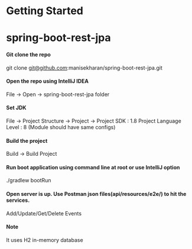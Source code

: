 # Getting Started
# spring-boot-rest-jpa

#### Git clone the repo
git clone git@github.com:manisekharan/spring-boot-rest-jpa.git

#### Open the repo using IntelliJ IDEA
File -> Open -> spring-boot-rest-jpa folder

#### Set JDK
File -> Project Structure -> Project -> 
Project SDK : 1.8 
Project Language Level : 8 (Module should have same configs)

#### Build the project
Build -> Build Project

#### Run boot application using command line at root or use IntelliJ option
./gradlew bootRun

#### Open server is up. Use Postman json files(api/resources/e2e/) to hit the services.
Add/Update/Get/Delete Events

#### Note
It uses H2 in-memory database

